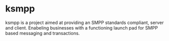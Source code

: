 ksmpp
=====

ksmpp is a project aimed at providing an SMPP standards compliant, server and client. Enabeling businesses with a functioning launch pad for SMPP based messaging and transactions.
